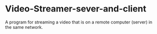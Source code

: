 # Video-Streamer-sever-and-client
A program for streaming a video that is on a remote computer (server) in the same network.

